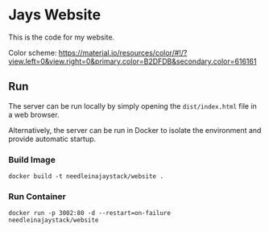 # Jays Website

This is the code for my website.

Color scheme: https://material.io/resources/color/#!/?view.left=0&view.right=0&primary.color=B2DFDB&secondary.color=616161

## Run

The server can be run locally by simply opening the `dist/index.html` file in a web browser.

Alternatively, the server can be run in Docker to isolate the environment and provide automatic startup.

### Build Image
    docker build -t needleinajaystack/website .

### Run Container
    docker run -p 3002:80 -d --restart=on-failure needleinajaystack/website

